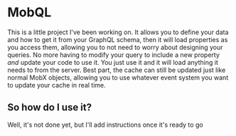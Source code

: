 # MobQL

This is a little project I've been working on. It allows you to define your data and how to get it from your GraphQL schema, then it will load properties as you access them, allowing you to not need to worry about designing your queries. No more having to modify your query to include a new property *and* update your code to use it. You just use it and it will load anything it needs to from the server. Best part, the cache can still be updated just like normal MobX objects, allowing you to use whatever event system you want to update your cache in real time. 

## So how do I use it?

Well, it's not done yet, but I'll add instructions once it's ready to go